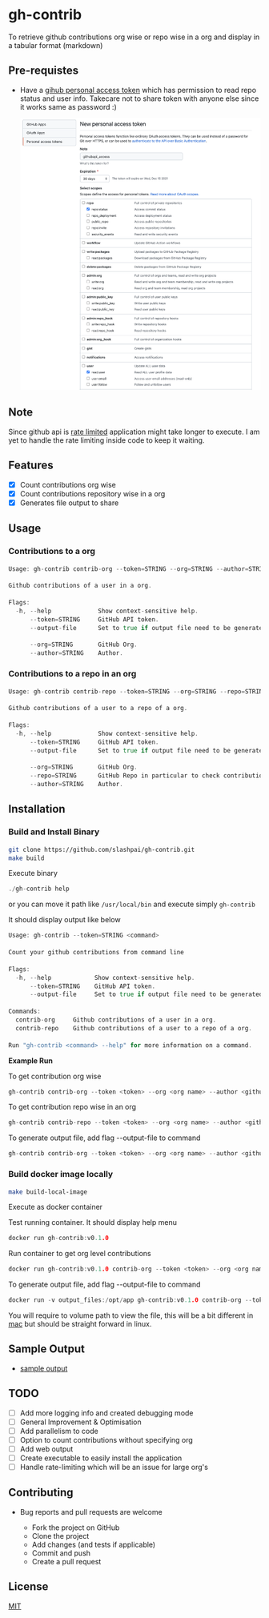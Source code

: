 # gh-contrib

To retrieve github contributions org wise or repo wise in a org and display in a tabular format (markdown)

## Pre-requistes

- Have a [gihub personal access token](https://docs.github.com/en/authentication/keeping-your-account-and-data-secure/creating-a-personal-access-token) which has permission to read repo status and user info. Takecare not to share token with anyone else since it works same as password :)

  ![personal token](img/personal_token.png)

## Note

Since github api is [rate limited](https://docs.github.com/en/rest/overview/resources-in-the-rest-api#rate-limiting) application might take longer to execute. I am yet to handle the rate limiting inside code to keep it waiting.

## Features

- [x] Count contributions org wise
- [x] Count contributions repository wise in a org
- [x] Generates file output to share

## Usage

### Contributions to a org

```go
Usage: gh-contrib contrib-org --token=STRING --org=STRING --author=STRING

Github contributions of a user in a org.

Flags:
  -h, --help             Show context-sensitive help.
      --token=STRING     GitHub API token.
      --output-file      Set to true if output file need to be generated.

      --org=STRING       GitHub Org.
      --author=STRING    Author.
```

### Contributions to a repo in an org

```go
Usage: gh-contrib contrib-repo --token=STRING --org=STRING --repo=STRING --author=STRING

Github contributions of a user to a repo of a org.

Flags:
  -h, --help             Show context-sensitive help.
      --token=STRING     GitHub API token.
      --output-file      Set to true if output file need to be generated.

      --org=STRING       GitHub Org.
      --repo=STRING      GitHub Repo in particular to check contributions.
      --author=STRING    Author.
```

## Installation

### Build and Install Binary

```bash
git clone https://github.com/slashpai/gh-contrib.git
make build
```

Execute binary

```go
./gh-contrib help
```

or you can move it path like `/usr/local/bin` and execute simply `gh-contrib`

It should display output like below

```go
Usage: gh-contrib --token=STRING <command>

Count your github contributions from command line

Flags:
  -h, --help            Show context-sensitive help.
      --token=STRING    GitHub API token.
      --output-file     Set to true if output file need to be generated.

Commands:
  contrib-org     Github contributions of a user in a org.
  contrib-repo    Github contributions of a user to a repo of a org.

Run "gh-contrib <command> --help" for more information on a command.
```

**Example Run**

To get contribution org wise

```go
gh-contrib contrib-org --token <token> --org <org name> --author <github handle>
```

To get contribution repo wise in an org

```go
gh-contrib contrib-repo --token <token> --org <org name> --author <github handle>
```

To generate output file, add flag --output-file to command

```go
gh-contrib contrib-org --token <token> --org <org name> --author <github handle> --output-file
```

### Build docker image locally

```bash
make build-local-image
```

Execute as docker container

Test running container. It should display help menu

```go
docker run gh-contrib:v0.1.0
```

Run container to get org level contributions

```go
docker run gh-contrib:v0.1.0 contrib-org --token <token> --org <org name> --author <github handle>
```

To generate output file, add flag --output-file to command

```go
docker run -v output_files:/opt/app gh-contrib:v0.1.0 contrib-org --token <token> --org <org name> --author <author name> --output-file
```

You will require to volume path to view the file, this will be a bit different in [mac](https://timonweb.com/docker/getting-path-and-accessing-persistent-volumes-in-docker-for-mac/) but should be straight forward in linux.

## Sample Output

- [sample output](sample_output/sample_output_contrib-repo.md)

## TODO

- [ ] Add more logging info and created debugging mode
- [ ] General Improvement & Optimisation
- [ ] Add parallelism to code
- [ ] Option to count contributions without specifying org
- [ ] Add web output
- [ ] Create executable to easily install the application
- [ ] Handle rate-limiting which will be an issue for large org's

## Contributing

- Bug reports and pull requests are welcome

  - Fork the project on GitHub
  - Clone the project
  - Add changes (and tests if applicable)
  - Commit and push
  - Create a pull request

## License

[MIT](LICENSE)
